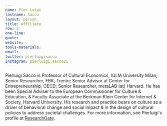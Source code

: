 ```yaml
---
name: Pier Luigi
lastname: Sacco
layout: person
title: Affiliate
row: 2
one-line: 
quote: 
website:
tools-materials:
email:
twitter: pierluigisacco
instagram: pierluigi.sacco21
---
```


Pierluigi Sacco is Professor of Cultural Economics, IULM University Milan; Senior Researcher, FBK, Trento; Senior Advisor at Center for Entrepreneurship, OECD; Senior Researcher, metaLAB (at) Harvard. He has been Special Adviser to the European Commissioner for Culture & Education, & Faculty Associate at the Berkman Klein Center for Internet & Society, Harvard University. His research and practice bears on culture as a driver of behavioral change and social impact & in the design of cultural policies to address societal challenges. For more information, see Pierluigi's profile at [ResearchGate](researchgate.net/profile/Pier-Sacco-2).
